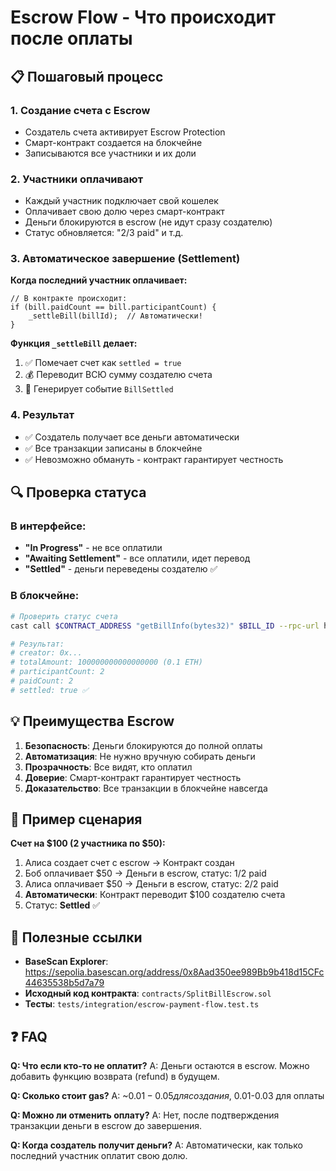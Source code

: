 # Escrow Flow - Что происходит после оплаты

## 📋 Пошаговый процесс

### 1. Создание счета с Escrow
- Создатель счета активирует Escrow Protection
- Смарт-контракт создается на блокчейне
- Записываются все участники и их доли

### 2. Участники оплачивают
- Каждый участник подключает свой кошелек
- Оплачивает свою долю через смарт-контракт
- Деньги блокируются в escrow (не идут сразу создателю)
- Статус обновляется: "2/3 paid" и т.д.

### 3. Автоматическое завершение (Settlement)
**Когда последний участник оплачивает:**

```solidity
// В контракте происходит:
if (bill.paidCount == bill.participantCount) {
    _settleBill(billId);  // Автоматически!
}
```

**Функция `_settleBill` делает:**
1. ✅ Помечает счет как `settled = true`
2. 💰 Переводит ВСЮ сумму создателю счета
3. 📢 Генерирует событие `BillSettled`

### 4. Результат
- ✅ Создатель получает все деньги автоматически
- ✅ Все транзакции записаны в блокчейне
- ✅ Невозможно обмануть - контракт гарантирует честность

## 🔍 Проверка статуса

### В интерфейсе:
- **"In Progress"** - не все оплатили
- **"Awaiting Settlement"** - все оплатили, идет перевод
- **"Settled"** - деньги переведены создателю ✅

### В блокчейне:
```bash
# Проверить статус счета
cast call $CONTRACT_ADDRESS "getBillInfo(bytes32)" $BILL_ID --rpc-url https://sepolia.base.org

# Результат:
# creator: 0x...
# totalAmount: 100000000000000000 (0.1 ETH)
# participantCount: 2
# paidCount: 2
# settled: true ✅
```

## 💡 Преимущества Escrow

1. **Безопасность**: Деньги блокируются до полной оплаты
2. **Автоматизация**: Не нужно вручную собирать деньги
3. **Прозрачность**: Все видят, кто оплатил
4. **Доверие**: Смарт-контракт гарантирует честность
5. **Доказательство**: Все транзакции в блокчейне навсегда

## 🎯 Пример сценария

**Счет на $100 (2 участника по $50):**

1. Алиса создает счет с escrow → Контракт создан
2. Боб оплачивает $50 → Деньги в escrow, статус: 1/2 paid
3. Алиса оплачивает $50 → Деньги в escrow, статус: 2/2 paid
4. **Автоматически**: Контракт переводит $100 создателю счета
5. Статус: **Settled** ✅

## 🔗 Полезные ссылки

- **BaseScan Explorer**: https://sepolia.basescan.org/address/0x8Aad350ee989Bb9b418d15CFc44635538b5d7a79
- **Исходный код контракта**: `contracts/SplitBillEscrow.sol`
- **Тесты**: `tests/integration/escrow-payment-flow.test.ts`

## ❓ FAQ

**Q: Что если кто-то не оплатит?**
A: Деньги остаются в escrow. Можно добавить функцию возврата (refund) в будущем.

**Q: Сколько стоит gas?**
A: ~$0.01-0.05 для создания, ~$0.01-0.03 для оплаты

**Q: Можно ли отменить оплату?**
A: Нет, после подтверждения транзакции деньги в escrow до завершения.

**Q: Когда создатель получит деньги?**
A: Автоматически, как только последний участник оплатит свою долю.

